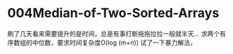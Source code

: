 # 004Median-of-Two-Sorted-Arrays
刷了几天看来需要提升的是时间，总是有事打断拖拖拉拉一般就半天...
求两个有序数组的中位数，要求时间复杂度O(log (m+n))
试了一下暴力解法，
